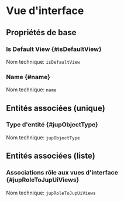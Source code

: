 # Vue d'interface
<!--- THIS FILE IS GENERATED PLEASE DO NOT EDIT IT DIRECTLY --->



## Propriétés de base

### Is Default View {#isDefaultView}



Nom technique: ```isDefaultView```

### Name {#name}



Nom technique: ```name```


## Entités associées (unique)

### Type d'entité {#jupObjectType}



Nom technique: ```jupObjectType```


## Entités associées (liste)

### Associations rôle aux vues d'interface {#jupRoleToJupUiViews}



Nom technique: ```jupRoleToJupUiViews```




